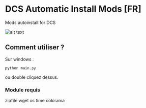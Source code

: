 # DCS Automatic Install Mods [FR]
Mods autoinstall for DCS

![alt text](https://cdn.discordapp.com/attachments/1012360405147987999/1024391029752873052/unknown.png)

## Comment utiliser ?
Sur windows :
```
python main.py
```
ou double cliquez dessus.

### Module requis
zipfile
wget
os
time
colorama

